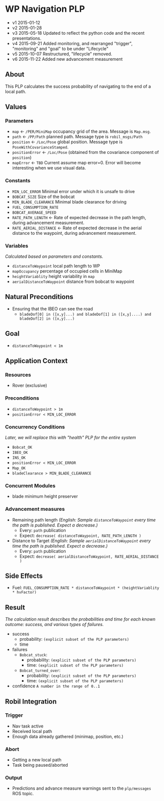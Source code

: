 # WP Navigation PLP

- v1 2015-01-12
- v2 2015-01-28
- v3 2015-05-18 Updated to reflect the python code and the recent presentations.
- v4 2015-09-21 Added monitoring, and rearranged "trigger", "monitoring" and "goal" to be under "Lifecycle"
- v5 2015-10-07 Restructured, "lifecycle" removed.
- v6 2015-11-22 Added new advancement measurement

## About
This PLP calculates the success probability of navigating to the end of a local path.

## Values
### Parameters
* `map` &larr; `/PER/MiniMap` occupancy grid of the area. Message is `Map.msg`.
* `path` &larr; `/PP/Path` planned path. Message type is `robil_msgs/Path`
* `position` &larr; `/Loc/Pose` global position. Message type is `PoseWithCovarianceStamped`.
* `positionError` &larr; `/Loc/Pose` (obtained from the covariance component of `position`)
* `mapError` &larr; `TBD` Current assume map error=0. Error will become interesting when we use visual data.

### Constants
* `MIN_LOC_ERROR` Minimal error under which it is unsafe to drive
* `BOBCAT_SIZE` Size of the bobcat
* `MIN_BLADE_CLEARANCE` Minimal blade clearance for driving
* `FUEL_CONSUMPTION_RATE`
* `BOBCAT_AVERAGE_SPEED`
* `RATE_PATH_LENGTH` &larr; Rate of expected decrease in the path length, during advancement measurement.
* `RATE_AERIAL_DISTANCE` &larr; Rate of expected decrease in the aerial distance to the waypoint, during advancement measurement.

### Variables
_Calculated based on parameters and constants._

* `distanceToWaypoint` local path length to WP
* `mapOccupancy` percentage of occupied cells in MiniMap
* `heightVariablity` height variability in `map`
* `aerialDistanceToWaypoint` distance from bobcat to waypoint

## Natural Preconditions
- Ensuring that the IBEO can see the road
  * `bladeDof[0] in ([x,y]...) and bladeDof[1] in ([x,y]....) and bladeDof[2] in ([x,y]...)`

## Goal
* `distanceToWaypoint < 1m`

## Application Context
### Resources
* Rover (exclusive)

### Preconditions
* `distanceToWaypoint > 1m`
* `positionError < MIN_LOC_ERROR`

### Concurrency Conditions
_Later, we will replace this with "health" PLP for the entire system_

* `Bobcat_OK`
* `IBEO_OK`
* `INS_OK`
* `positionError < MIN_LOC_ERROR`
* `Map_OK`
* `bladeClearance > MIN_BLADE_CLEARANCE`

### Concurrent Modules
* blade minimum height preserver

### Advancement measures
* Remaining path length _(English: Sample `distanceToWaypoint` every time the path is published. Expect a decrease.)_
  * Every: `path` publication
  * Expect: `decrease( distanceToWaypoint, RATE_PATH_LENGTH )`
* Distance to Target _(English: Sample `aerialDistanceToWaypoint` every time the path is published. Expect a decrease.)_
  * Every: `path` publication
  * Expect: `decrease( aerialDistanceToWaypoint, RATE_AERIAL_DISTANCE )`

## Side Effects
* Fuel: `FUEL_CONSUMPTION_RATE * distanceToWaypoint * (heightVariablity * hvFactor)`


## Result
_The calculation result describes the probabilities and time for each known outcome: success, and various types of failures._

* success
  * probability: `(explicit subset of the PLP parameters)`
  * time
* failures
  * `Bobcat_stuck`:
    * probability: `(explicit subset of the PLP parameters)`
    * time: `(explicit subset of the PLP parameters)`
  * `Bobcat_turned_over`:
    * probability: `(explicit subset of the PLP parameters)`
    * time: `(explicit subset of the PLP parameters)`
* confidence `A number in the range of 0..1`

## Robil Integration

### Trigger
* Nav task active
* Received local path
* Enough data already gathered (minimap, position, etc.)

### Abort
* Getting a new local path
* Task being paused/aborted

### Output
* Predictions and advance measure warnings sent to the `plp/messages` ROS topic.
